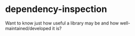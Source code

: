 dependency-inspection
====================

Want to know just how useful a library may be and how well-maintained/developed it is?
